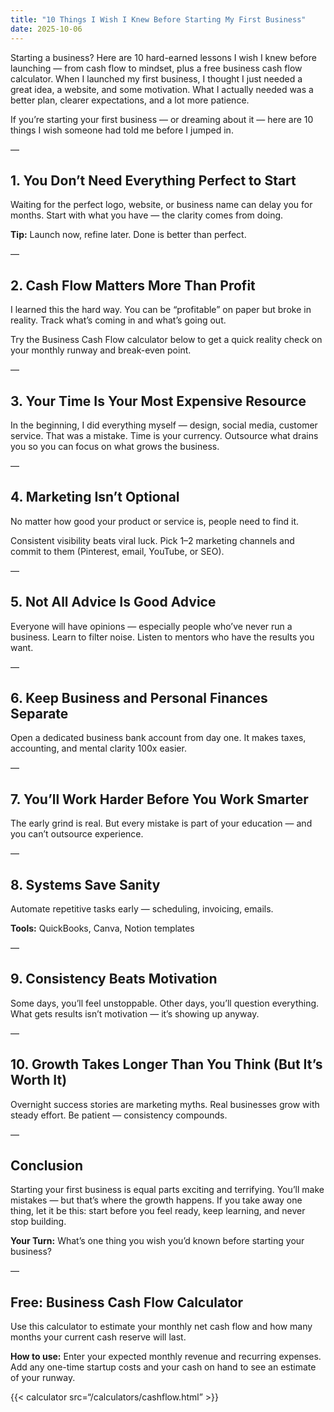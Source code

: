 ```yaml
---
title: "10 Things I Wish I Knew Before Starting My First Business"
date: 2025-10-06
---
```


Starting a business? Here are 10 hard-earned lessons I wish I knew before launching — from cash flow to mindset, plus a free business cash flow calculator.
When I launched my first business, I thought I just needed a great idea, a website, and some motivation. What I actually needed was a better plan, clearer expectations, and a lot more patience.

If you’re starting your first business — or dreaming about it — here are 10 things I wish someone had told me before I jumped in.

—

## 1. You Don’t Need Everything Perfect to Start

Waiting for the perfect logo, website, or business name can delay you for months. Start with what you have — the clarity comes from doing.

**Tip:** Launch now, refine later. Done is better than perfect.

—

## 2. Cash Flow Matters More Than Profit

I learned this the hard way. You can be “profitable” on paper but broke in reality. Track what’s coming in and what’s going out.

Try the Business Cash Flow calculator below to get a quick reality check on your monthly runway and break-even point.

—

## 3. Your Time Is Your Most Expensive Resource

In the beginning, I did everything myself — design, social media, customer service. That was a mistake. Time is your currency. Outsource what drains you so you can focus on what grows the business.

—

## 4. Marketing Isn’t Optional

No matter how good your product or service is, people need to find it.

Consistent visibility beats viral luck. Pick 1–2 marketing channels and commit to them (Pinterest, email, YouTube, or SEO).

—

## 5. Not All Advice Is Good Advice

Everyone will have opinions — especially people who’ve never run a business. Learn to filter noise. Listen to mentors who have the results you want.

—

## 6. Keep Business and Personal Finances Separate

Open a dedicated business bank account from day one. It makes taxes, accounting, and mental clarity 100x easier.

—

## 7. You’ll Work Harder Before You Work Smarter

The early grind is real. But every mistake is part of your education — and you can’t outsource experience.

—

## 8. Systems Save Sanity

Automate repetitive tasks early — scheduling, invoicing, emails.

**Tools:** QuickBooks, Canva, Notion templates

—

## 9. Consistency Beats Motivation

Some days, you’ll feel unstoppable. Other days, you’ll question everything. What gets results isn’t motivation — it’s showing up anyway.

—

## 10. Growth Takes Longer Than You Think (But It’s Worth It)

Overnight success stories are marketing myths. Real businesses grow with steady effort. Be patient — consistency compounds.

—

## Conclusion

Starting your first business is equal parts exciting and terrifying. You’ll make mistakes — but that’s where the growth happens. If you take away one thing, let it be this: start before you feel ready, keep learning, and never stop building.

**Your Turn:** What’s one thing you wish you’d known before starting your business?

—

## Free: Business Cash Flow Calculator

Use this calculator to estimate your monthly net cash flow and how many months your current cash reserve will last.

**How to use:** Enter your expected monthly revenue and recurring expenses. Add any one-time startup costs and your cash on hand to see an estimate of your runway.

{{< calculator src=“/calculators/cashflow.html” >}}
